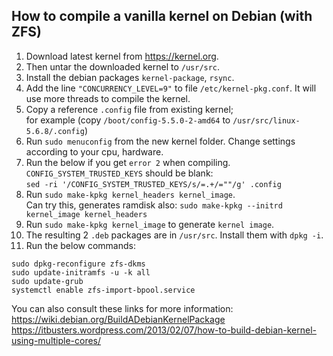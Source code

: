 ## How to compile a vanilla kernel on Debian (with ZFS)

1. Download latest kernel from https://kernel.org.
2. Then untar the downloaded kernel to `/usr/src`.
3. Install the debian packages `kernel-package`, `rsync`.
4. Add the line `"CONCURRENCY_LEVEL=9"` to file `/etc/kernel-pkg.conf`. It will use more threads to compile the kernel.
5. Copy a reference `.config` file from existing kernel;  
for example (copy `/boot/config-5.5.0-2-amd64` to `/usr/src/linux-5.6.8/.config`)
6. Run `sudo menuconfig` from the new kernel folder. Change settings according to your cpu, hardware.
7. Run the below if you get `error 2` when compiling. `CONFIG_SYSTEM_TRUSTED_KEYS` should be blank:  
`sed -ri '/CONFIG_SYSTEM_TRUSTED_KEYS/s/=.+/=""/g' .config`
8. Run `sudo make-kpkg kernel_headers kernel_image`.  
Can try this, generates ramdisk also: `sudo make-kpkg --initrd kernel_image kernel_headers`
9. Run `sudo make-kpkg kernel_image` to generate `kernel image`.
10. The resulting 2 `.deb` packages are in `/usr/src`. Install them with `dpkg -i`.
11. Run the below commands:  
```
sudo dpkg-reconfigure zfs-dkms
sudo update-initramfs -u -k all
sudo update-grub
systemctl enable zfs-import-bpool.service
```
You can also consult these links for more information:  
<https://wiki.debian.org/BuildADebianKernelPackage>  
https://itbusters.wordpress.com/2013/02/07/how-to-build-debian-kernel-using-multiple-cores/
